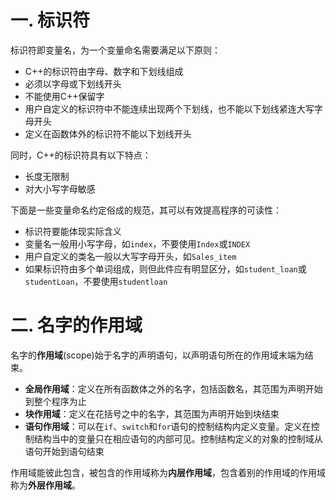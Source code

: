 # 一. 标识符

标识符即变量名，为一个变量命名需要满足以下原则：

- C++的标识符由字母、数字和下划线组成
- 必须以字母或下划线开头
- 不能使用C++保留字
- 用户自定义的标识符中不能连续出现两个下划线，也不能以下划线紧连大写字母开头
- 定义在函数体外的标识符不能以下划线开头

同时，C++的标识符具有以下特点：

- 长度无限制
- 对大小写字母敏感

下面是一些变量命名约定俗成的规范，其可以有效提高程序的可读性：

- 标识符要能体现实际含义
- 变量名一般用小写字母，如`index`，不要使用`Index`或`INDEX`
- 用户自定义的类名一般以大写字母开头，如`Sales_item`
- 如果标识符由多个单词组成，则但此件应有明显区分，如`student_loan`或`studentLoan`，不要使用`studentloan`



# 二. 名字的作用域

名字的**作用域**(scope)始于名字的声明语句，以声明语句所在的作用域末端为结束。

- **全局作用域**：定义在所有函数体之外的名字，包括函数名，其范围为声明开始到整个程序为止
- **块作用域**：定义在花括号之中的名字，其范围为声明开始到块结束
- **语句作用域**：可以在`if`、`switch`和`for`语句的控制结构内定义变量。定义在控制结构当中的变量只在相应语句的内部可见。控制结构定义的对象的控制域从语句开始到语句结束

作用域能彼此包含，被包含的作用域称为**内层作用域**，包含着别的作用域的作用域称为**外层作用域**。
